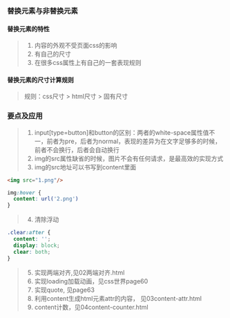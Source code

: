 ### 替换元素与非替换元素
[替换元素]: 内容可替换，如：input,img,video,iframe,textarea...

#### 替换元素的特性
> 1. 内容的外观不受页面css的影响
> 2. 有自己的尺寸
> 3. 在很多css属性上有自己的一套表现规则

#### 替换元素的尺寸计算规则
[固有尺寸]: 值的是替换内容原本的尺寸
[HTML尺寸]: HTML原生属性改变，如：img的height、width，input的size，textarea的cols、rows...
[CSS尺寸]: 通过css的width、height设置的尺寸
> 规则：css尺寸 > html尺寸 > 固有尺寸

### 要点及应用
> 1. input[type=button]和button的区别：两者的white-space属性值不一，前者为pre，后者为normal，表现的差异为在文字足够多的时候，前者不会换行，后者会自动换行
> 2. img的src属性缺省的时候，图片不会有任何请求，是最高效的实现方式
> 3. img的src地址可以书写到content里面
```html
<img src="1.png"/>
```
```css
img:hover {
  content: url('2.png')
}
```
> 4. 清除浮动
```css
.clear:after {
  content: '';
  display: block;
  clear: both;
}
```
> 5. 实现两端对齐,见02两端对齐.html
> 6. 实现loading加载动画，见css世界page60
> 7. 实现quote, 见page63
> 8. 利用content生成html元素attr的内容， 见03content-attr.html
> 9. content计数，见04content-counter.html